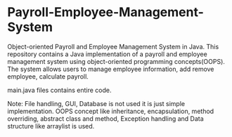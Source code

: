 # Payroll-Employee-Management-System
Object-oriented Payroll and Employee Management System in Java. This repository contains a Java implementation of a payroll and employee management system using object-oriented programming concepts(OOPS). The system allows users to manage employee information, add remove employee, calculate payroll.

main.java files contains entire code.

Note: File handling, GUI, Database is not used it is just simple implementation. OOPS concept like inheritance, encapsulation, method overriding, abstract class and method, Exception handling and Data structure like arraylist is used.
